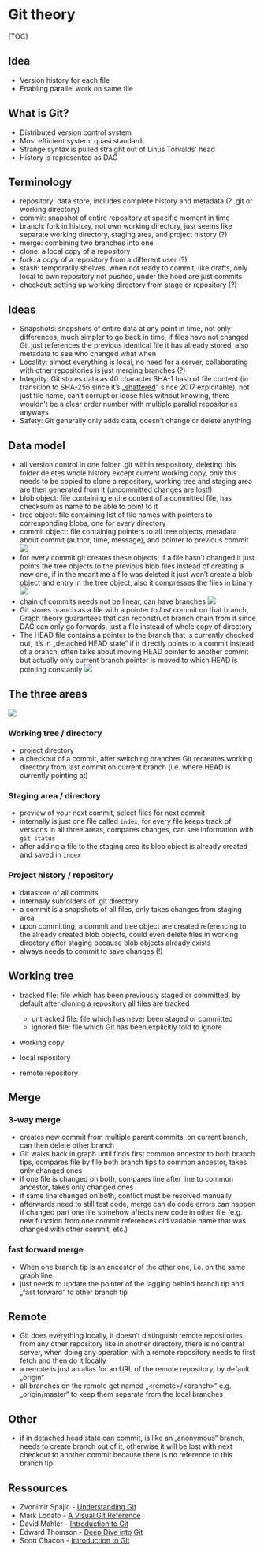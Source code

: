# Git theory

[TOC]

## Idea

- Version history for each file
- Enabling parallel work on same file



## What is Git?

- Distributed version control system
- Most efficient system, quasi standard
- Strange syntax is pulled straight out of Linus Torvalds' head
- History is represented as DAG



## Terminology

- repository: data store, includes complete history and metadata (? .git or working directory)
- commit: snapshot of entire repository at specific moment in time
- branch: fork in history, not own working directory, just seems like separate working directory, staging area, and project history (?)
- merge: combining two branches into one
- clone: a local copy of a repository
- fork: a copy of a repository from a different user (?)
- stash: temporarily shelves, when not ready to commit, like drafts, only local to own repository not pushed, under the hood are just commits
- checkout: setting up working directory from stage or repository (?)



## Ideas

- Snapshots: snapshots of entire data at any point in time, not only differences, much simpler to go back in time, if files have not changed Git just references the previous identical file it has already stored, also metadata to see who changed what when
- Locality: almost everything is local, no need for a server, collaborating with other repositories is just merging branches (?)
- Integrity: Git stores data as 40 character SHA-1 hash of file content (in transition to SHA-256 since it’s „[shattered](https://security.googleblog.com/2017/02/announcing-first-sha1-collision.html)“ since 2017 exploitable), not just file name, can’t corrupt or loose files without knowing, there wouldn’t be a clear order number with multiple parallel repositories anyways
- Safety: Git generally only adds data, doesn’t change or delete anything

## Data model
- all version control in one folder .git within respository, deleting this folder deletes whole history except current working copy, only this needs to be copied to clone a repository, working tree and staging area are then generated from it (uncommitted changes are lost!)
- blob object: file containing entire content of a committed file, has checksum as name to be able to point to it
- tree object: file containing list of file names with pointers to corresponding blobs, one for every directory
- commit object: file containing pointers to all tree objects, metadata about commit (author, time, message), and pointer to previous commit
![](2.png)
- for every commit git creates these objects, if a file hasn’t changed it just points the tree objects to the previous blob files instead of creating a new one, if in the meantime a file was deleted it just won’t create a blob object and entry in the tree object, also it compresses the files in binary
![](1.png)
- chain of commits needs not be linear, can have branches
![](branches.png)
- Git stores branch as a file with a pointer to _last_ commit on that branch, Graph theory guarantees that can reconstruct branch chain from it since DAG can only go forwards, just a file instead of whole copy of directory
- The HEAD file contains a pointer to the branch that is currently checked out, it’s in „detached HEAD state“ if it directly points to a commit instead of a branch, often talks about moving HEAD pointer to another commit but actually only current branch pointer is moved to which HEAD is pointing constantly
![](pointers.png)


## The three areas

![](areas.png)

### Working tree / directory
- project directory
- a checkout of a commit, after switching branches Git recreates working directory from last commit on current branch (i.e. where HEAD is currently pointing at)

### Staging area / directory
- preview of your next commit, select files for next commit
- internally is just one file called `index`, for every file keeps track of versions in all three areas, compares changes, can see information with `git status`
- after adding a file to the staging area its blob object is already created and saved in `index`

### Project history / repository
- datastore of all commits
- internally subfolders of .git directory
- a commit is a snapshots of all files, only takes changes from staging area
- upon committing, a commit and tree object are created referencing to the already created blob objects, could even delete files in working directory after staging because blob objects already exists
- always needs to commit to save changes (!)



## Working tree
- tracked file: file which has been previously staged or committed, by default after cloning a repository all files are tracked
   - untracked file: file which has never been staged or committed
   - ignored file: file which Git has been explicitly told to ignore

- working copy
- local repository
- remote repository


## Merge
### 3-way merge
- creates new commit from multiple parent commits, on current branch, can then delete other branch
- Git walks back in graph until finds first common ancestor to both branch tips, compares file by file both branch tips to common ancestor, takes only changed ones
- if one file is changed on both, compares line after line to common ancestor, takes only changed ones
- if same line changed on both, conflict must be resolved manually
- afterwards need to still test code, merge can do code errors can happen if changed part  one file somehow affects new code in other file (e.g. new function from one commit references old variable name that was changed with other commit, etc.)
### fast forward merge
- When one branch tip is an ancestor of the other one, i.e. on the same graph line
- just needs to update the pointer of the lagging behind branch tip and „fast forward“ to other branch tip

## Remote
- Git does everything locally, it doesn’t distinguish remote repositories from any other repository like in another directory, there is no central server, when doing any operation with a remote repository needs to first fetch and then do it locally
- a remote is just an alias for an URL of the remote repository, by default „origin“
- all branches on the remote get named „\<remote\>/\<branch\>“ e.g. „origin/master“ to keep them separate from the local branches

## Other
- if in detached head state can commit, is like an „anonymous“ branch, needs to create branch out of it, otherwise it will be lost with next checkout to another commit because there is no reference to this branch tip

## Ressources
- Zvonimir Spajic - [Understanding Git](https://hackernoon.com/https-medium-com-zspajich-understanding-git-data-model-95eb16cc99f5)
- Mark Lodato - [A Visual Git Reference](http://marklodato.github.io/visual-git-guide/index-en.html)
- David Mahler - [Introduction to Git](https://www.youtube.com/watch?v=uR6G2v_WsRA)
- Edward Thomson - [Deep Dive into Git](https://www.youtube.com/watch?v=fBP18-taaNw)
- Scott Chacon - [Introduction to Git](https://www.youtube.com/watch?v=ZDR433b0HJY)